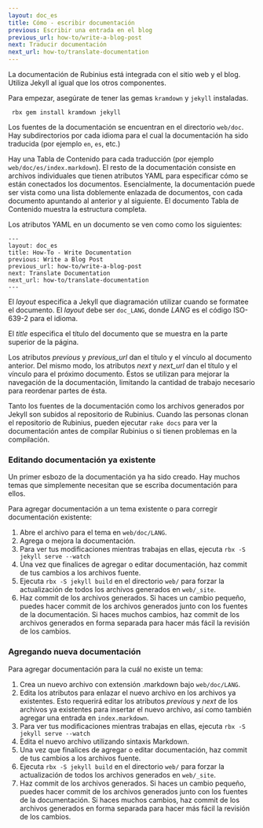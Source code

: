 ```yaml
---
layout: doc_es
title: Cómo - escribir documentación
previous: Escribir una entrada en el blog
previous_url: how-to/write-a-blog-post
next: Traducir documentación
next_url: how-to/translate-documentation
---
```


La documentación de Rubinius está integrada con el sitio web y el blog.
Utiliza Jekyll al igual que los otros componentes.

Para empezar, asegúrate de tener las gemas `kramdown` y `jekyll` instaladas.

     rbx gem install kramdown jekyll

Los fuentes de la documentación se encuentran en el directorio `web/doc`. Hay
subdirectorios por cada idioma para el cual la documentación ha sido traducida
(por ejemplo `en`, `es`, etc.)

Hay una Tabla de Contenido para cada traducción (por ejemplo
`web/doc/es/index.markdown`). El resto de la documentación consiste en
archivos individuales que tienen atributos YAML para especificar cómo se
están conectados los documentos. Esencialmente, la documentación puede ser
vista como una lista doblemente enlazada de documentos, con cada documento
apuntando al anterior y al siguiente. El documento Tabla de Contenido
muestra la estructura completa.

Los atributos YAML en un documento se ven como como los siguientes:

    ---
    layout: doc_es
    title: How-To - Write Documentation
    previous: Write a Blog Post
    previous_url: how-to/write-a-blog-post
    next: Translate Documentation
    next_url: how-to/translate-documentation
    ---

El _layout_ especifica a Jekyll que diagramación utilizar cuando se formatee
el documento. El _layout_ debe ser `doc_LANG`, donde _LANG_ es el código
ISO-639-2 para el idioma.

El _title_ especifica el título del documento que se muestra en la parte
superior de la página.

Los atributos _previous_ y _previous\_url_ dan el título y el vínculo al
documento anterior. Del mismo modo, los atributos _next_ y _next\_url_ dan
el título y el vínculo para el próximo documento. Éstos se utilizan para
mejorar la navegación de la documentación, limitando la cantidad de trabajo
necesario para reordenar partes de ésta.

Tanto los fuentes de la documentación como los archivos generados por Jekyll
son subidos al repositorio de Rubinius. Cuando las personas clonan el
repositorio de Rubinius, pueden ejecutar `rake docs` para ver la documentación
antes de compilar Rubinius o si tienen problemas en la compilación.


### Editando documentación ya existente

Un primer esbozo de la documentación ya ha sido creado. Hay muchos temas que
simplemente necesitan que se escriba documentación para ellos.

Para agregar documentación a un tema existente o para corregir documentación
existente:

1. Abre el archivo para el tema en `web/doc/LANG`.
1. Agrega o mejora la documentación.
1. Para ver tus modificaciones mientras trabajas en ellas, ejecuta
   `rbx -S jekyll serve --watch`
1. Una vez que finalices de agregar o editar documentación, haz commit de tus
   cambios a los archivos fuente.
1. Ejecuta `rbx -S jekyll build` en el directorio `web/` para forzar la
   actualización de todos los archivos generados en `web/_site`.
1. Haz commit de los archivos generados. Si haces un cambio pequeño, puedes
   hacer commit de los archivos generados junto con los fuentes de la
   documentación. Si haces muchos cambios, haz commit de los archivos
   generados en forma separada para hacer más fácil la revisión de los
   cambios.


### Agregando nueva documentación

Para agregar documentación para la cuál no existe un tema:

1. Crea un nuevo archivo con extensión .markdown bajo `web/doc/LANG`.
1. Edita los atributos para enlazar el nuevo archivo en los archivos ya
   existentes. Esto requerirá editar los atributos _previous_ y _next_ de los
   archivos ya existentes para insertar el nuevo archivo, así como también
   agregar una entrada en `index.markdown`.
1. Para ver tus modificaciones mientras trabajas en ellas, ejecuta
   `rbx -S jekyll serve --watch`
1. Edita el nuevo archivo utilizando sintaxis Markdown.
1. Una vez que finalices de agregar o editar documentación, haz commit de tus
   cambios a los archivos fuente.
1. Ejecuta `rbx -S jekyll build` en el directorio `web/` para forzar la
   actualización de todos los archivos generados en `web/_site`.
1. Haz commit de los archivos generados. Si haces un cambio pequeño, puedes
   hacer commit de los archivos generados junto con los fuentes de la
   documentación. Si haces muchos cambios, haz commit de los archivos
   generados en forma separada para hacer más fácil la revisión de los
   cambios.
